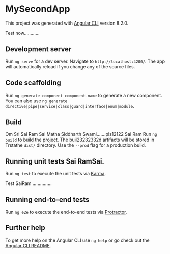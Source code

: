 # MySecondApp

This project was generated with [Angular CLI](https://github.com/angular/angular-cli) version 8.2.0.

Test now............

## Development server

Run `ng serve` for a dev server. Navigate to `http://localhost:4200/`. The app will automatically reload if you change any of the source files.

## Code scaffolding

Run `ng generate component component-name` to generate a new component. You can also use `ng generate directive|pipe|service|class|guard|interface|enum|module`.

## Build

Om Sri Sai Ram
Sai Matha
Siddharth
Swami.......pls12122
Sai Ram 
Run `ng build` to build the project. The buil23232332d artifacts will be stored in Trstathe `dist/` directory. Use the `--prod` flag for a production build.

## Running unit tests  Sai RamSai.

Run `ng test` to execute the unit tests via [Karma](https://karma-runner.github.io).

Test SaiRam ...............

## Running end-to-end tests

Run `ng e2e` to execute the end-to-end tests via [Protractor](http://www.protractortest.org/).

## Further help

To get more help on the Angular CLI use `ng help` or go check out the [Angular CLI README](https://github.com/angular/angular-cli/blob/master/README.md).
